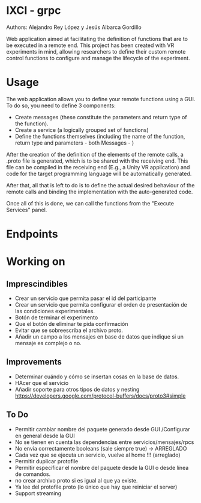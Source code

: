 # IXCI - grpc

Authors:
Alejandro Rey López y Jesús Albarca Gordillo

Web application aimed at facilitating the definition of functions that are to be executed in a remote end. This project
has been created with VR experiments in mind, allowing researchers to define their custom remote control functions to
configure and manage the lifecycle of the experiment.

# Usage

The web application allows you to define your remote functions using a GUI. To do so, you need to define 3 components:

- Create messages (these constitute the parameters and return type of the function).
- Create a service (a logically grouped set of functions)
- Define the functions themselves (including the name of the function, return type and parameters - both Messages - )

After the creation of the definition of the elements of the remote calls, a .proto file is generated, which is to be
shared with the receiving end. This file can be compiled in the receiving end (E.g., a Unity VR application) and code for the target programming language will be automatically generated.

After that, all that is left to do is to define the actual desired behaviour of the remote calls and binding the implementation with the auto-generated code.

Once all of this is done, we can call the functions from the "Execute Services" panel.



# Endpoints

# Working on

## Imprescindibles

- Crear un servicio que permita pasar el id del participante
- Crear un servicio que permita configurar el orden de presentación de las condiciones experimentales.
- Botón de terminar el experimento
- Que el botón de eliminar te pida confirmación
- Evitar que se sobreescriba el archivo proto.
- Añadir un campo a los mensajes en base de datos que indique si un mensaje es complejo o no.

## Improvements

- Determinar cuándo y cómo se insertan cosas en la base de datos.
- HAcer que el servicio
- Añadir soporte para otros tipos de datos y nesting
  https://developers.google.com/protocol-buffers/docs/proto3#simple

## To Do

- Permitir cambiar nombre del paquete generado desde GUI /Configurar en general desde la GUI
- No se tienen en cuenta las dependencias entre servicios/mensajes/rpcs
- No envía correctamente booleans (sale siempre true) -> ARREGLADO
- Cada vez que se ejecuta un servicio, vuelve al home !!!  (arreglado)
- Permitir duplicar protofile
- Permitir especificar el nombre del paquete desde la GUI o desde línea de comandos.
- no crear archivo proto si es igual al que ya existe.
- Ya lee del protofile.proto (lo único que hay que reiniciar el server)
- Support streaming